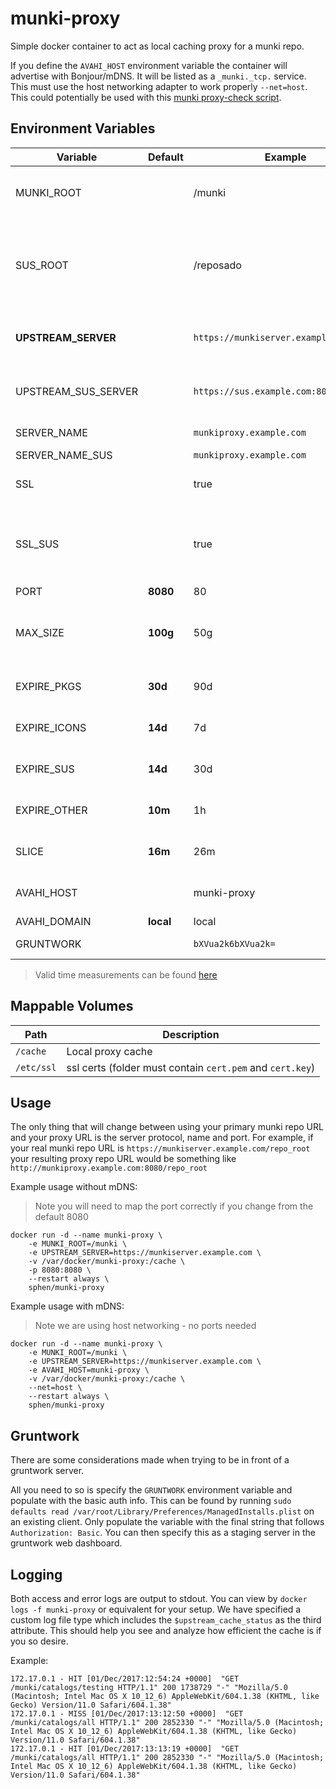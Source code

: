# munki-proxy

Simple docker container to act as local caching proxy for a munki repo.

If you define the `AVAHI_HOST` environment variable the container will advertise with Bonjour/mDNS. It will be listed as a `_munki._tcp.` service.  This must use the host networking adapter to work properly `--net=host`.  This could potentially be used with this [munki proxy-check script](https://github.com/sphen13/munki-scripts/tree/master/munki%20proxy-check).

## Environment Variables

Variable | Default | Example | Description
--- | --- | --- | ---
MUNKI_ROOT | | /munki | Path to the root of the munki repo. Include first slash. Do not end in a slash.
SUS_ROOT |  | /reposado | Path from web root to Apple SUS files. Include first slash. Do not end in a slash. This is typically the part of the path between the server name and /content/...
**UPSTREAM_SERVER** |  | `https://munkiserver.example.com:8080` | Web server to be proxied including protocol. Do not end in slash. Can include port. **REQUIRED**
UPSTREAM_SUS_SERVER |  | `https://sus.example.com:8080` | Web server to be proxied for apple sus including protocol. Do not end in slash. Can include port.
SERVER_NAME | | `munkiproxy.example.com` | Set proxy web server name if needed.
SERVER_NAME_SUS | | `munkiproxy.example.com` |
SSL | | true | Set our proxy to serve using SSL (requires certs volume)
SSL_SUS | | true | Set our proxy to serve using SSL for sus (only if using UPSTREAM_SUS_SERVER - certs are cert_sus.pem and cert_sus.key)
PORT | **8080** | 80 | Port to host repo on.
MAX_SIZE | **100g** | 50g | Size of munki pkgs cache. _The overall size may get larger than this due to how nginx functions_
EXPIRE_PKGS | **30d** | 90d | Amount of time we keep the munki **pkgs** directory cached for
EXPIRE_ICONS | **14d** | 7d | Amount of time we keep the munki **icons** directory cached for
EXPIRE_SUS | **14d** | 30d | Amount of time we keep the apple sus **downloads** directory cached for
EXPIRE_OTHER | **10m** | 1h | Amount of time we keep everything else cached for _(catalogs etc)_
SLICE | **16m** | 26m | Size of the cached slices. Tune for your internet connection speed.
AVAHI_HOST | | munki-proxy | mDNS hostname for proxy host.  Empty by default **(mDNS disabled)**
AVAHI_DOMAIN | **local** | local | mDNS domain.
GRUNTWORK | | `bXVua2k6bXVua2k=` | Encoded basic auth header for upstream repo

> Valid time measurements can be found [here](http://nginx.org/en/docs/syntax.html)

## Mappable Volumes

Path | Description
--- | ---
`/cache` | Local proxy cache
`/etc/ssl` | ssl certs (folder must contain `cert.pem` and `cert.key`)

## Usage

The only thing that will change between using your primary munki repo URL and your proxy URL is the server protocol, name and port.  For example, if your real munki repo URL is `https://munkiserver.example.com/repo_root` your resulting proxy repo URL would be something like `http://munkiproxy.example.com:8080/repo_root`

Example usage without mDNS:
> Note you will need to map the port correctly if you change from the default 8080

```
docker run -d --name munki-proxy \
	-e MUNKI_ROOT=/munki \
	-e UPSTREAM_SERVER=https://munkiserver.example.com \
	-v /var/docker/munki-proxy:/cache \
	-p 8080:8080 \
	--restart always \
	sphen/munki-proxy
```

Example usage with mDNS:
> Note we are using host networking - no ports needed

```
docker run -d --name munki-proxy \
	-e MUNKI_ROOT=/munki \
	-e UPSTREAM_SERVER=https://munkiserver.example.com \
	-e AVAHI_HOST=munki-proxy \
	-v /var/docker/munki-proxy:/cache \
	--net=host \
	--restart always \
	sphen/munki-proxy
```

## Gruntwork

There are some considerations made when trying to be in front of a gruntwork server.

All you need to so is specify the `GRUNTWORK` environment variable and populate with the basic auth info.  This can be found by running `sudo defaults read /var/root/Library/Preferences/ManagedInstalls.plist` on an existing client.  Only populate the variable with the final string that follows `Authorization: Basic`.  You can then specify this as a staging server in the gruntwork web dashboard.

## Logging

Both access and error logs are output to stdout.  You can view by `docker logs -f munki-proxy` or equivalent for your setup. We have specified a custom log file type which includes the `$upstream_cache_status` as the third attribute.  This should help you see and analyze how efficient the cache is if you so desire.

Example:
```
172.17.0.1 - HIT [01/Dec/2017:12:54:24 +0000]  "GET /munki/catalogs/testing HTTP/1.1" 200 1738729 "-" "Mozilla/5.0 (Macintosh; Intel Mac OS X 10_12_6) AppleWebKit/604.1.38 (KHTML, like Gecko) Version/11.0 Safari/604.1.38"
172.17.0.1 - MISS [01/Dec/2017:13:12:50 +0000]  "GET /munki/catalogs/all HTTP/1.1" 200 2852330 "-" "Mozilla/5.0 (Macintosh; Intel Mac OS X 10_12_6) AppleWebKit/604.1.38 (KHTML, like Gecko) Version/11.0 Safari/604.1.38"
172.17.0.1 - HIT [01/Dec/2017:13:13:19 +0000]  "GET /munki/catalogs/all HTTP/1.1" 200 2852330 "-" "Mozilla/5.0 (Macintosh; Intel Mac OS X 10_12_6) AppleWebKit/604.1.38 (KHTML, like Gecko) Version/11.0 Safari/604.1.38"
```
